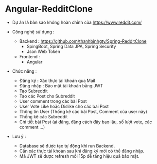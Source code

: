 # Angular-RedditClone
- Dự án là bản sao không hoàn chỉnh của https://www.reddit.com/

- Công nghệ sử dụng :
  * Backend : https://github.com/thanhbinhgtv/Spring-RedditClone
    + SpingBoot, Spring Data JPA, Spring Security
    + Json Web Token
  * Frontend :
    + Angular

- Chức năng :
  + Đăng ký : Xác thực tài khoản qua Mail
  + Đăng nhập : Bảo mật tài khoản bằng JWT
  + Tạo Subreddit
  + Tạo các Post cho Subreddit
  + User comment trong các bài Post
  + User Vote Like hoặc Dislike cho các bài Post
  + Thông tin User (Thống kê các bài Post, Comment của user này)
  + Thống kê các Subreddit
  + Chi tiết bài Post (ai đăng, đăng cách đây bao lâu, số lượt vote, các comment ...)
  
- Lưu ý :
  + Database sẽ được tạo tự động khi run Backend.
  + Cần xác thực tài khoản sau khi đăng ký mới có thể đăng nhập.
  + Mã JWT sẽ được refresh mỗi 15p để tăng hiệu quả bảo mật.

